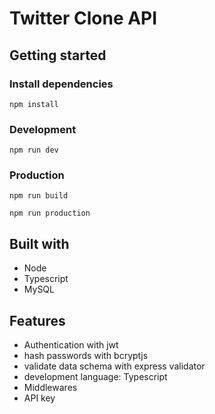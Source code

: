 # Twitter Clone API

## Getting started

### Install dependencies
```
npm install
```

### Development
```
npm run dev 
```

### Production
```
npm run build 
```

``` 
npm run production 
```

## Built with
- Node
- Typescript
- MySQL

## Features
-  Authentication with jwt
- hash passwords with bcryptjs
- validate data schema with express validator
- development language: Typescript
- Middlewares
- API key